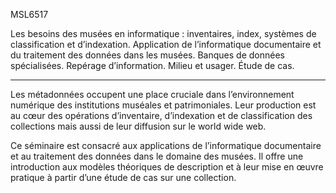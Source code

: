 
MSL6517

Les besoins des musées en informatique : inventaires, index, systèmes de classification et d’indexation. Application de l’informatique documentaire et du traitement des données dans les musées. Banques de données spécialisées. Repérage d’information. Milieu et usager. Étude de cas.

---

Les métadonnées occupent une place cruciale dans l’environnement numérique des institutions muséales et patrimoniales. Leur production est au cœur des opérations d’inventaire, d’indexation et de classification des collections mais aussi de leur diffusion sur le world wide web.

Ce séminaire est consacré aux applications de l’informatique documentaire et au traitement des données dans le domaine des musées. Il offre une introduction aux modèles théoriques de description et à leur mise en œuvre pratique à partir d’une étude de cas sur une collection.